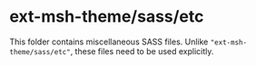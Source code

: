 # ext-msh-theme/sass/etc

This folder contains miscellaneous SASS files. Unlike `"ext-msh-theme/sass/etc"`, these files
need to be used explicitly.
